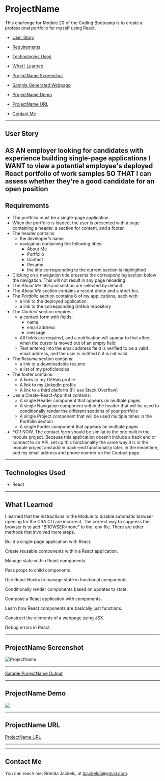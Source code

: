 # ProjectName
This challenge for Module 20 of the Coding Bootcamp is to create a professional portfolio for myself using React.

* [User Story](#userStory)

* [Requirements](#requirements)

* [Technologies Used](#techUsed)

* [What I Learned](#whatILearned)

* [ProjectName Screenshot](#webImage)

* [Sample Generated Webpage](#sampleOutput)

* [ProjectName Demo](#projectDemo)

* [ProjectName URL](#projectURL)

* [Contact Me](#contactMe)


---

<a id="userStory"></a>

## User Story

AS AN employer looking for candidates with experience building single-page applications
I WANT to view a potential employee's deployed React portfolio of work samples
SO THAT I can assess whether they're a good candidate for an open position
--- 

<a id="requirements"></a>

## Requirements

* The portfolio must be a single-page application.
* When the portfolio is loaded, the user is presented with a page containing a header, a section for content, and a footer.
* The header contains:
    * the developer's name
    * navigation containing the following titles:
        * About Me
        * Portfolio
        * Contact
        * Resume
        * the title corresponding to the current section is highlighted
* Clicking on a navigation title presents the corresponding section below the navigation. This will not result in any page reloading.
* The *About Me* title and section are selected by default.
* The *About Me* section contains a recent photo and a short bio.
* The *Portfolio* section contains 6 of my applications, each with:
    * a link to the deployed application
    * a link to the corresponding GitHub repository
* The *Contact* section requires:
    * a contact form with fields:
        * name
        * email address
        * message
    * All fields are required, and a notification will appear to that affect when the cursor is moved out of an empty field
    * Text entered into the email address field is verified to be a valid email address, and the user is notified if it is not valid.
* The *Resume* section contains:
    * a link to a downloadable resume
    * a list of my proficiencies
* The footer contains:
    * A links to my GitHub profile
    * A link to my LinkedIn profile
    * A link to a third platform (I'll use Stack Overflow)
* Use a Create-React-App that contains:
    * A single Header component that appears on multiple pages
    * A single Navigation component within the header that will be used to conditionally render the different sections of your portfolio
    * A single Project component that will be used multiple times in the Portfolio section
    * A single Footer component that appears on multiple pages
* FOR NOW, The contact form should be similar to the one built in the module project. Because this application doesn’t include a back end or connect to an API, set up this functionality the same way it is in the module project and add in back-end functionality later. In the meantime, add my email address and phone number on the Contact page.
    
---

<a id="techUsed"></a>

## Technologies Used

* React
--- 

<a id="whatILearned"></a>
## What I Learned

I learned that the instructions in the Module to disable automatic browser opening for the CRA CLI are incorrect. The correct way to suppress the browser is to add "BROWSER=none" to the .env file. There are other methods that involved more steps.

Build a single-page application with React.

Create reusable components within a React application.

Manage state within React components.

Pass props to child components.

Use React Hooks to manage state in functional components.

Conditionally render components based on updates to state.

Compose a React application with components.

Learn how React components are basically just functions.

Construct the elements of a webpage using JSX.

Debug errors in React.


---

<a id="webImage"></a>

## ProjectName Screenshot

![ProjectName](./media/project-name.png)

---

<a id="sampleOutput"></a>

<a href="./dist/sampleOutputFile">Sample ProjectName Output</a>

---

## ProjectName Demo

<a id="projectDemo"></a>

<a href="https://youtu.be/TRyEJ-cYpcg">
   <img src="./media/ProjectName-demo.png">
</a>

---

<a id="projectURL"></a>
## ProjectName URL
[ProjectName URL](https://bjackels5.github.io/bjackels5-portfolio/)

---

---

<a id="contactMe"></a>
## Contact Me
You can reach me, Brenda Jackels, at bjackels5@gmail.com.

